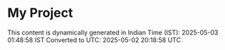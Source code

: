 # My Project

This content is dynamically generated in Indian Time (IST): 2025-05-03 01:48:58 IST
Converted to UTC: 2025-05-02 20:18:58 UTC
